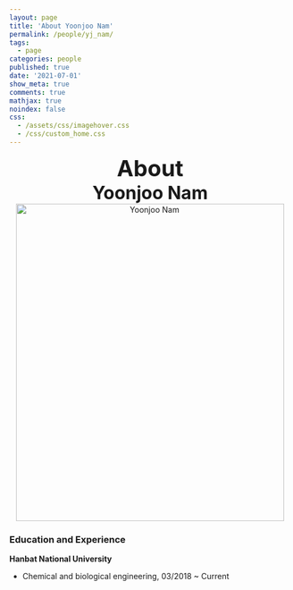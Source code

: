 ```yaml
---
layout: page
title: 'About Yoonjoo Nam'
permalink: /people/yj_nam/
tags:
  - page
categories: people
published: true
date: '2021-07-01'
show_meta: true
comments: true
mathjax: true
noindex: false
css:
  - /assets/css/imagehover.css
  - /css/custom_home.css
---
```


<style>
.center{
  text-align: center;
}
</style>  


<div class="center"><div style="font-weight: bold; font-size: 40px;">
About</div></div>
<div class="center"><div style="font-weight: bold; font-size: 32px;">
Yoonjoo Nam
</div></div>


<div class="center">
    <img src="{{ site.url }}/assets/img/people/yj_nam.png" width="480px" height="568px" alt="Yoonjoo Nam" />
</div>


### **Education and Experience**

**Hanbat National University**
- Chemical and biological engineering, 03/2018 ~ Current




